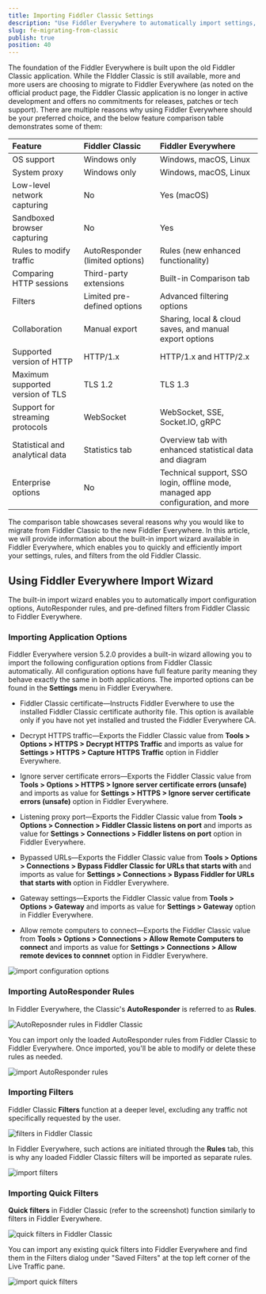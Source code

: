 ```yaml
---
title: Importing Fiddler Classic Settings
description: "Use Fiddler Everywhere to automatically import settings, AutoResponder rules, and filters from Fiddler Classic"
slug: fe-migrating-from-classic
publish: true
position: 40
---
```


The foundation of the Fiddler Everywhere is built upon the old Fiddler Classic application. While the FIddler Classic is still available, more and more users are choosing to migrate to Fiddler Everywhere (as noted on the official product page, the Fiddler Classic application is no longer in active development and offers no commitments for releases, patches or tech support). There are multiple reasons why using Fiddler Everywhere should be your preferred choice, and the below feature comparison table demonstrates some of them:

| Feature          | Fiddler Classic   | Fiddler Everywhere     | 
|:-----------------|:------------------|:-----------------------|
| OS support       | Windows only      | Windows, macOS, Linux  |
| System proxy     | Windows only      | Windows, macOS, Linux  |
| Low-level network capturing | No     | Yes (macOS) |
| Sandboxed browser capturing | No     | Yes |
| Rules to modify traffic | AutoResponder (limited options) | Rules (new enhanced functionality) |
| Comparing HTTP sessions | Third-party extensions    | Built-in Comparison tab |
| Filters | Limited pre-defined options | Advanced filtering options |
| Collaboration | Manual export | Sharing, local & cloud saves, and manual export options |
| Supported version of HTTP  | HTTP/1.x | HTTP/1.x and HTTP/2.x |
| Maximum supported version of TLS  | TLS 1.2 | TLS 1.3 |
| Support for streaming protocols  | WebSocket | WebSocket, SSE, Socket.IO, gRPC |
| Statistical and analytical data | Statistics tab | Overview tab with enhanced statistical data and diagram |
| Enterprise options | No | Technical support, SSO login, offline mode, managed app configuration, and more |

The comparison table showcases several reasons why you would like to migrate from Fiddler Classic to the new Fiddler Everywhere. In this article, we will provide information about the built-in import wizard available in Fiddler Everywhere, which enables you to quickly and efficiently import your settings, rules, and filters from the old Fiddler Classic.

## Using Fiddler Everywhere Import Wizard

The built-in import wizard enables you to automatically import configuration options, AutoResponder rules, and pre-defined filters from Fiddler Classic to Fiddler Everywhere.

### Importing Application Options

Fiddler Everywhere version 5.2.0 provides a built-in wizard allowing you to import the following configuration options from Fiddler Classic automatically. All configuration options have full feature parity meaning they behave exactly the same in both applications. The imported options can be found in the **Settings** menu in Fiddler Everywhere.

- Fiddler Classic certificate&mdash;Instructs Fiddler Everwhere to use the installed Fiddler Classic certificate authority file. This option is available only if you have not yet installed and trusted the Fiddler Everywhere CA.

- Decrypt HTTPS traffic&mdash;Exports the Fiddler Classic value from **Tools > Options > HTTPS > Decrypt HTTPS Traffic** and imports as value for **Settings > HTTPS > Capture HTTPS Traffic** option in Fiddler Everywhere.

- Ignore server certificate errors&mdash;Exports the Fiddler Classic value from **Tools > Options > HTTPS > Ignore server certificate errors (unsafe)** and imports as value for **Settings > HTTPS > Ignore server certificate errors (unsafe)** option in Fiddler Everywhere.

- Listening proxy port&mdash;Exports the Fiddler Classic value from **Tools > Options > Connection > Fiddler Classic listens on port** and imports as value for **Settings > Connections > Fiddler listens on port** option in Fiddler Everywhere.

- Bypassed URLs&mdash;Exports the Fiddler Classic value from **Tools > Options > Connections > Bypass Fiddler Classic for URLs that starts with** and imports as value for **Settings > Connections > Bypass Fiddler for URLs that starts with** option in Fiddler Everywhere.

- Gateway settings&mdash;Exports the Fiddler Classic value from **Tools > Options > Gateway** and imports as value for **Settings > Gateway** option in Fiddler Everywhere.

- Allow remote computers to connect&mdash;Exports the Fiddler Classic value from **Tools > Options > Connections > Allow Remote Computers to connect** and imports as value for **Settings > Connections > Allow remote devices to connnet** option in Fiddler Everywhere.

![import configuration options](../images/import-from-classic/import-options.png)

### Importing AutoResponder Rules

In Fiddler Everywhere, the Classic's **AutoResponder** is referred to as **Rules**. 

![AutoReposnder rules in Fiddler Classic](../images/import-from-classic/fc-autoresponder.png)

You can import only the loaded AutoResponder rules from Fiddler Classic to Fiddler Everywhere. Once imported, you'll be able to modify or delete these rules as needed.

![import AutoResponder rules](../images/import-from-classic/import-rules.png)

### Importing Filters

Fiddler Classic **Filters** function at a deeper level, excluding any traffic not specifically requested by the user.

![filters in Fiddler Classic](../images/import-from-classic/fc-filters.png)

In Fiddler Everywhere, such actions are initiated through the **Rules** tab, this is why any loaded Fiddler Classic filters will be imported as separate rules.

![import filters](../images/import-from-classic/import-filters.png)

### Importing Quick Filters

**Quick filters** in Fiddler Classic (refer to the screenshot) function similarly to filters in Fiddler Everywhere. 

![quick filters in Fiddler Classic](../images/import-from-classic/fc-quick-filters.png)

You can import any existing quick filters into Fiddler Everywhere and find them in the Filters dialog under "Saved Filters" at the top left corner of the Live Traffic pane.

![import quick filters](../images/import-from-classic/import-quick-filters.png)
